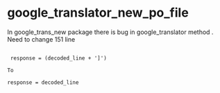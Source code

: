 # google_translator_new_po_file

In google_trans_new package there is bug in google_translator method . Need to change 151 line 

```

 response = (decoded_line + ']')

To 

response = decoded_line
```

